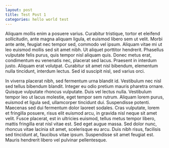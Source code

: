 ```yaml
---
layout: post
title: Test Post 1
categories: hello world test
---
```


Aliquam mollis enim a posuere varius. Curabitur tristique, tortor et eleifend sollicitudin, ante magna aliquam ligula, et euismod libero sem ut velit. Morbi ante ante, feugiat nec tempor sed, commodo vel ipsum. Aliquam vitae mi ut leo euismod mollis sed sit amet nibh. Ut aliquet porttitor hendrerit. Phasellus vulputate felis purus, quis tempor nisl aliquam quis. Donec metus erat, condimentum eu venenatis nec, placerat sed lacus. Praesent in interdum justo. Aliquam erat volutpat. Curabitur sit amet nisl bibendum, elementum nulla tincidunt, interdum lectus. Sed id suscipit nisl, sed varius orci.

In viverra placerat nibh, sed fermentum urna blandit id. Vestibulum nec nisl sed tellus bibendum blandit. Integer eu odio pretium mauris pharetra ornare. Quisque vulputate rhoncus vulputate. Duis vel lectus nulla. Vestibulum tempor leo ut lacus molestie, eget tempor sem rutrum. Aliquam lorem purus, euismod et ligula sed, ullamcorper tincidunt dui. Suspendisse potenti. Maecenas sed dui fermentum dolor laoreet sodales. Cras vulputate, lorem et fringilla posuere, risus elit euismod arcu, in gravida nisl neque sit amet velit. Fusce placerat, est in ultricies euismod, tellus metus tempor libero, mattis fringilla erat nisl vitae est. Sed eget augue massa. Sed dolor nunc, rhoncus vitae lacinia sit amet, scelerisque eu arcu. Duis nibh risus, facilisis sed tincidunt at, faucibus vitae ipsum. Suspendisse sit amet feugiat est. Mauris hendrerit libero vel pulvinar pellentesque.

